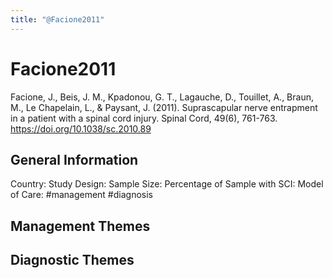 ```yaml
---
title: "@Facione2011"
---
```


# Facione2011
Facione, J., Beis, J. M., Kpadonou, G. T., Lagauche, D., Touillet, A., Braun, M., Le Chapelain, L., & Paysant, J. (2011). Suprascapular nerve entrapment in a patient with a spinal cord injury. Spinal Cord, 49(6), 761-763. https://doi.org/10.1038/sc.2010.89 

## General Information
Country: 
Study Design: 
Sample Size: 
Percentage of Sample with SCI:
Model of Care: #management #diagnosis

## Management Themes


## Diagnostic Themes
